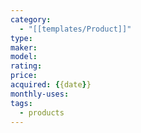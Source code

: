 ```yaml
---
category:
  - "[[templates/Product]]"
type: 
maker: 
model: 
rating: 
price: 
acquired: {{date}}
monthly-uses: 
tags:
  - products
---
```

